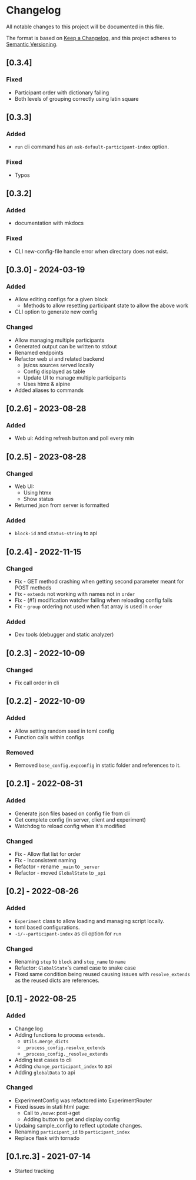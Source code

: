 # Changelog
All notable changes to this project will be documented in this file.

The format is based on [Keep a Changelog](https://keepachangelog.com/en/1.0.0/),
and this project adheres to [Semantic Versioning](https://semver.org/spec/v2.0.0.html).

## [0.3.4]
### Fixed
- Participant order with dictionary failing
- Both levels of grouping correctly using latin square

## [0.3.3]
### Added
- `run` cli command has an `ask-default-participant-index` option.

### Fixed
- Typos

## [0.3.2]
### Added
- documentation with mkdocs

### Fixed
- CLI new-config-file handle error when directory does not exist.

## [0.3.0] - 2024-03-19
### Added
- Allow editing configs for a given block
  - Methods to allow resetting participant state to allow the above work
- CLI option to generate new config

### Changed
- Allow managing multiple participants
- Generated output can be written to stdout
- Renamed endpoints
- Refactor web ui and related backend
  - js/css sources served locally
  - Config displayed as table
  - Update UI to manage multiple participants
  - Uses htmx & alpine
- Added aliases to commands

## [0.2.6] - 2023-08-28
### Added
- Web ui: Adding refresh button and poll every min

## [0.2.5] - 2023-08-28
### Changed
- Web UI:
  - Using htmx
  - Show status
- Returned json from server is formatted

### Added
- `block-id` and `status-string` to api

## [0.2.4] - 2022-11-15
### Changed
- Fix - GET method crashing when getting second parameter meant for POST methods
- Fix - `extends` not working with names not in `order`
- Fix - (#1) modification watcher failing when reloading config fails
- Fix - `group` ordering not used when flat array is used in `order`

### Added
- Dev tools (debugger and static analyzer)

## [0.2.3] - 2022-10-09
### Changed
- Fix call order in cli

## [0.2.2] - 2022-10-09
### Added
- Allow setting random seed in toml config
- Function calls within configs

### Removed
- Removed `base_config.expconfig` in static folder and references to it.

## [0.2.1] - 2022-08-31
### Added
- Generate json files based on config file from cli
- Get complete config (in server, client and experiment)
- Watchdog to reload config when it's modified

### Changed
- Fix - Allow flat list for order
- Fix - Inconsistent naming
- Refactor - rename `_main` to `_server`
- Refactor - moved `GlobalState` to `_api`

## [0.2] - 2022-08-26
### Added
- `Experiment` class to allow loading and managing script locally.
- toml based configurations.
- `-i/--participant-index` as cli option for `run`

### Changed
- Renaming `step` to `block` and `step_name` to `name`
- Refactor: `GlobalState`'s camel case to snake case
- Fixed same condition being reused causing issues with `resolve_extends` as the reused dicts are references.

## [0.1] - 2022-08-25
### Added
- Change log
- Adding functions to process `extends`.
  - `Utils.merge_dicts`
  - `_process_config.resolve_extends`
  - `_process_config._resolve_extends`
- Adding test cases to cli
- Adding `change_participant_index` to api
- Adding `globalData` to api

### Changed
- ExperimentConfig was refactored into ExperimentRouter
- Fixed issues in stati html page:
  - Call to `/move`: post->get
  - Adding button to get and display config
- Updaing sample_config to reflect uptodate changes.
- Renaming `participant_id` to `participant_index`
- Replace flask with tornado

## [0.1.rc.3] - 2021-07-14
- Started tracking

